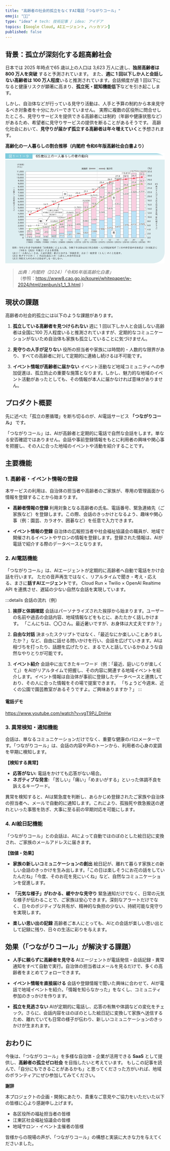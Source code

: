 ```yaml
---
title: "高齢者の社会的孤立をなくすAI電話「つながりコール」"
emoji: "🧑‍🦳"
type: "idea" # tech: 技術記事 / idea: アイデア
topics: [Google Cloud, AIエージェント, ハッカソン]
published: false
---
```



## 背景：孤立が深刻化する超高齢社会

日本では 2025 年時点で65 歳以上の人口は 3,623 万人に達し、**独居高齢者は 800 万人を突破** すると予測されています。
また、**週に 1 回以下しか人と会話しない高齢者は 100 万人程度**いると推測されています。会話頻度が週 1 回以下になると健康リスクが顕著に高まり、**孤立死・認知機能低下**などを引き起こします。

しかし、自治体などが行っている見守り活動は、人手と予算の制約から本来見守るべき対象者を十分にカバーできていません。
実際に複数の区役所に問合せしたところ、見守りサービスを提供できる高齢者には制約（年齢や健康状態など）があるため、希望者に見守りサービスの提供を断ることがあるそうです。
高齢化社会において、**見守りが届かず孤立する高齢者は年々増えていく**と予想されます。

**高齢化の一人暮らしの割合推移（内閣府 令和6年版高齢社会白書より）**

![](/images/elderly_single_living_trend_65plus.gif)

> *出典：内閣府（2024）「令和6年版高齢化白書」*  
> （参照：https://www8.cao.go.jp/kourei/whitepaper/w-2024/html/zenbun/s1_1_3.html ）

## 現状の課題

高齢者の社会的孤立には以下のような課題があります。

1.  **孤立している高齢者を見つけられない**
    週に 1 回以下しか人と会話しない高齢者は全国に100 万人程度いると推測されていますが、定期的なコミュニケーションがないため自治体も家族も孤立していることに気づけません。

2.  **見守りの人手が足りない**
    役所の担当者や家族には時間的・人数的な限界があり、すべての高齢者に対して定期的に連絡し続けるは不可能です。

3.  **イベント情報が高齢者に届かない**
    イベント活動など地域コミュニティへの参加促進は、孤立防止の重要な施策となります。しかし、魅力的な地域のイベント活動があったとしても、その情報が本人に届かなければ意味がありません。


## プロダクト概要

先に述べた「孤立の悪循環」を断ち切るのが、AI電話サービス **「つながりコール」** です。

「つながりコール」は、AIが高齢者と定期的に電話で自然な会話をします。単なる安否確認ではありません。会話や事前登録情報をもとに利用者の興味や関心事を把握し、その人に合った地域のイベントや活動を紹介することです。


## 主要機能

### 1. 高齢者・イベント情報の登録

本サービスの利用は、自治体の担当者や高齢者のご家族が、専用の管理画面から情報を登録することから始まります。

*   **高齢者情報の登録**
    利用対象となる高齢者の氏名、電話番号、緊急連絡先（ご家族など）を登録します。この際、会話のきっかけとなるよう、趣味や関心事（例：園芸、カラオケ、囲碁など）を任意で入力できます。

*   **イベント情報の登録**
    自治体の広報担当者や社会福祉協議会の職員が、地域で開催されるイベントやサロンの情報を登録します。登録された情報は、AIが電話で紹介する際のデータベースとなります。

### 2. AI電話機能

「つながりコール」は、AIエージェントが定期的に高齢者へ自動で電話をかけ会話を行います。
ただの音声再生ではなく、リアルタイムで聞き・考え・応える、まさに**話すAIエージェント**です。
Cloud Run × Twilio × OpenAI Realtime API を連携させ、遅延の少ない自然な会話を実現しています。

:::details 会話の流れ（例）
1. **挨拶と体調確認**
   会話はパーソナライズされた挨拶から始まります。ユーザーの名前や過去の会話内容、地域情報などをもとに、あたたかく話しかけます。
   「こんにちは、〇〇さん。最近暑いですが、お身体は大丈夫ですか？」

2. **自由な対話**
   決まったスクリプトではなく、「最近なにか楽しいことありましたか？」など、自由に話せる問いかけを行い、会話を広げていきます。AIは相づちを打ったり、話題を広げたりと、まるで人と話しているかのような自然なやりとりが可能です。

3. **イベント紹介**
   会話中に出てきたキーワード（例：「最近、庭いじりが楽しくて」）をAIがリアルタイムで把握し、その内容に関連する地域イベントを紹介します。イベント情報は自治体が事前に登録したデータベースと連携しており、その人に合った情報をその場で提案できます。
   「ちょうど今週末、近くの公園で園芸教室があるそうですよ。ご興味ありますか？」
:::

#### 電話デモ
https://www.youtube.com/watch?v=vgT9PJ_DnHw

### 3. 異常検知・通知機能

会話は、単なるコミュニケーションだけでなく、重要な健康のバロメーターです。「つながりコール」は、会話の内容や声のトーンから、利用者の心身の変調を早期に検知します。

**【検知する異常】**

*   **応答がない:** 電話をかけても応答がない場合。
*   **ネガティブな発言:** 「苦しい」「痛い」「めまいがする」といった体調不良を訴えるキーワード。

異常を検知すると、AIは緊急度を判断し、あらかじめ登録されたご家族や自治体の担当者へ、メールで自動的に通知します。これにより、孤独死や救急搬送の遅れといった事態を防ぎ、大事に至る前の早期対応を可能にします。

### 4. AI絵日記機能

「つながりコール」との会話は、AIによって自動でほのぼのとした絵日記に変換され、ご家族のメールアドレスに届きます。

**【価値・効果】**

*   **家族の新しいコミュニケーションの創出**
    絵日記が、離れて暮らす家族との新しい会話のきっかけを生み出します。「この日は楽しそうにお花の話をしていたんだね」「今度、そのお花を見にいくね」など、自然なコミュニケーションを促進します。

*   **「元気な様子」がわかる、緩やかな見守り**
    緊急通知だけでなく、日常の元気な様子が伝わることで、ご家族は安心できます。深刻なアラートだけでなく、日々のポジティブな共有が、精神的な負担の少ない、持続可能な見守りを実現します。

*   **楽しい思い出の記録**
    高齢者ご本人にとっても、AIとの会話が楽しい思い出として記録に残り、日々の生活に彩りを与えます。


## 効果（「つながりコール」が解決する課題）

* **人手に頼らずに高齢者を見守る**
    AIエージェントが電話発信・会話記録・異常通知をすべて自動で実行。自治体の担当者はメールを見るだけで、多くの高齢者をまとめてフォローできます。

* **イベント情報を直接届ける**
    会話や登録情報で聞いた興味に合わせて、AIが電話で地域イベントを紹介。「情報を知らなかった」をなくし、コミュニティ参加のきっかけを作ります。

* **孤立を見逃さない**
    AIが定期的に電話し、応答の有無や体調などの変化をチェック。さらに、会話内容をほのぼのとした絵日記に変換して家族へ送信するため、離れていても日常の様子が伝わり、新しいコミュニケーションのきっかけが生まれます。


## おわりに

今後は、「つながりコール」を多様な自治体・企業が活用できる **SaaS** として提供し、**高齢者の孤立ゼロ社会** を目指したいと考えています。
もしこの記事を読んで、「自分にもできることがあるかも」と思ってくださった方がいれば、地域のボランティアにぜひ参加してみてください。

**謝辞**

本プロジェクトの企画・開発にあたり、貴重なご意見やご協力をいただいた以下の皆様に心より感謝申し上げます。

* 各区役所の福祉担当者の皆様
* 江東区社会福祉協議会の皆様
* 地域サロン・イベント主催者の皆様

皆様からの現場の声が、「つながりコール」の構想と実装に大きな力を与えてくださいました。